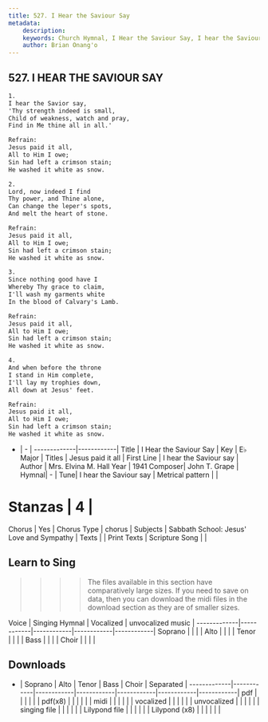 ```yaml
---
title: 527. I Hear the Saviour Say
metadata:
    description: 
    keywords: Church Hymnal, I Hear the Saviour Say, I hear the Saviour say, Jesus paid it all
    author: Brian Onang'o
---
```



## 527. I HEAR THE SAVIOUR SAY

```txt
1.
I hear the Savior say, 
'Thy strength indeed is small, 
Child of weakness, watch and pray, 
Find in Me thine all in all.' 

Refrain:
Jesus paid it all, 
All to Him I owe; 
Sin had left a crimson stain; 
He washed it white as snow. 

2.
Lord, now indeed I find 
Thy power, and Thine alone, 
Can change the leper's spots, 
And melt the heart of stone. 

Refrain:
Jesus paid it all, 
All to Him I owe; 
Sin had left a crimson stain; 
He washed it white as snow. 

3.
Since nothing good have I 
Whereby Thy grace to claim, 
I'll wash my garments white 
In the blood of Calvary's Lamb. 

Refrain:
Jesus paid it all, 
All to Him I owe; 
Sin had left a crimson stain; 
He washed it white as snow. 

4.
And when before the throne 
I stand in Him complete, 
I'll lay my trophies down, 
All down at Jesus' feet.

Refrain:
Jesus paid it all, 
All to Him I owe; 
Sin had left a crimson stain; 
He washed it white as snow. 

```

- |   -  |
-------------|------------|
Title | I Hear the Saviour Say |
Key | E♭ Major |
Titles | Jesus paid it all |
First Line | I hear the Saviour say |
Author | Mrs. Elvina M. Hall
Year | 1941
Composer| John T. Grape |
Hymnal|  - |
Tune| I hear the Saviour say |
Metrical pattern | |
# Stanzas | 4 |
Chorus | Yes |
Chorus Type | chorus |
Subjects | Sabbath School: Jesus' Love and Sympathy |
Texts |  |
Print Texts | 
Scripture Song |  |
  
## Learn to Sing

>>>> The files available in this section have comparatively large sizes. If you need to save on data, then you can download the midi files in the download section as they are of smaller sizes.

Voice |  Singing Hymnal | Vocalized | unvocalized music |
-------------|------------|------------|------------|------------|
Soprano | | | |
Alto | | | |
Tenor | | | |
Bass | | | |
Choir | | | |

## Downloads

- |  Soprano | Alto | Tenor | Bass | Choir | Separated |
-------------|------------|------------|------------|------------|------------|------------|
pdf | | | | | |
pdf(x8) | | | | | |
midi | | | | | |
vocalized | | | | | |
unvocalized | | | | | |
singing file | | | | | |
Lilypond file | | | | | |
Lilypond (x8) | | | | | |
  